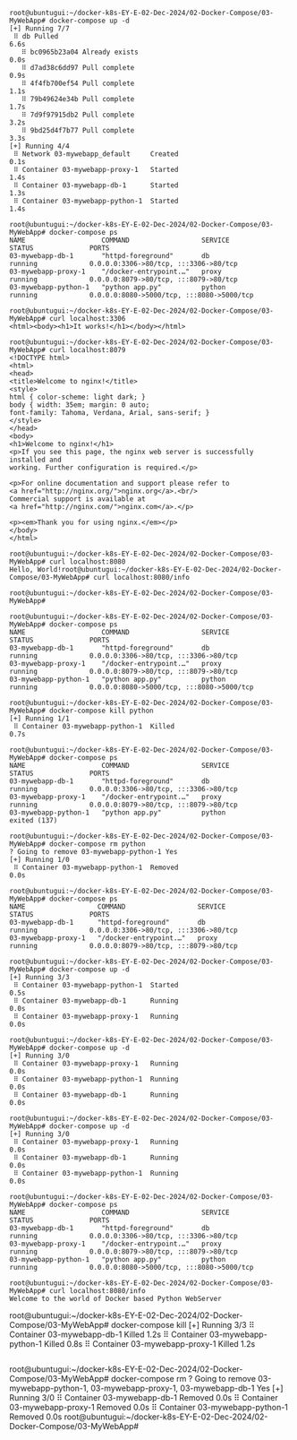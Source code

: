```
root@ubuntugui:~/docker-k8s-EY-E-02-Dec-2024/02-Docker-Compose/03-MyWebApp# docker-compose up -d
[+] Running 7/7
 ⠿ db Pulled                                                                                                                                                                  6.6s
   ⠿ bc0965b23a04 Already exists                                                                                                                                              0.0s
   ⠿ d7ad38c6dd97 Pull complete                                                                                                                                               0.9s
   ⠿ 4f4fb700ef54 Pull complete                                                                                                                                               1.1s
   ⠿ 79b49624e34b Pull complete                                                                                                                                               1.7s
   ⠿ 7d9f97915db2 Pull complete                                                                                                                                               3.2s
   ⠿ 9bd25d4f7b77 Pull complete                                                                                                                                               3.3s
[+] Running 4/4
 ⠿ Network 03-mywebapp_default     Created                                                                                                                                    0.1s
 ⠿ Container 03-mywebapp-proxy-1   Started                                                                                                                                    1.4s
 ⠿ Container 03-mywebapp-db-1      Started                                                                                                                                    1.3s
 ⠿ Container 03-mywebapp-python-1  Started                                                                                                                                    1.4s
```
```
root@ubuntugui:~/docker-k8s-EY-E-02-Dec-2024/02-Docker-Compose/03-MyWebApp# docker-compose ps
NAME                   COMMAND                  SERVICE             STATUS              PORTS
03-mywebapp-db-1       "httpd-foreground"       db                  running             0.0.0.0:3306->80/tcp, :::3306->80/tcp
03-mywebapp-proxy-1    "/docker-entrypoint.…"   proxy               running             0.0.0.0:8079->80/tcp, :::8079->80/tcp
03-mywebapp-python-1   "python app.py"          python              running             0.0.0.0:8080->5000/tcp, :::8080->5000/tcp
```
```
root@ubuntugui:~/docker-k8s-EY-E-02-Dec-2024/02-Docker-Compose/03-MyWebApp# curl localhost:3306
<html><body><h1>It works!</h1></body></html>
```
```
root@ubuntugui:~/docker-k8s-EY-E-02-Dec-2024/02-Docker-Compose/03-MyWebApp# curl localhost:8079
<!DOCTYPE html>
<html>
<head>
<title>Welcome to nginx!</title>
<style>
html { color-scheme: light dark; }
body { width: 35em; margin: 0 auto;
font-family: Tahoma, Verdana, Arial, sans-serif; }
</style>
</head>
<body>
<h1>Welcome to nginx!</h1>
<p>If you see this page, the nginx web server is successfully installed and
working. Further configuration is required.</p>

<p>For online documentation and support please refer to
<a href="http://nginx.org/">nginx.org</a>.<br/>
Commercial support is available at
<a href="http://nginx.com/">nginx.com</a>.</p>

<p><em>Thank you for using nginx.</em></p>
</body>
</html>
```
```
root@ubuntugui:~/docker-k8s-EY-E-02-Dec-2024/02-Docker-Compose/03-MyWebApp# curl localhost:8080
Hello, World!root@ubuntugui:~/docker-k8s-EY-E-02-Dec-2024/02-Docker-Compose/03-MyWebApp# curl localhost:8080/info
```
```
root@ubuntugui:~/docker-k8s-EY-E-02-Dec-2024/02-Docker-Compose/03-MyWebApp#
```
```
root@ubuntugui:~/docker-k8s-EY-E-02-Dec-2024/02-Docker-Compose/03-MyWebApp# docker-compose ps
NAME                   COMMAND                  SERVICE             STATUS              PORTS
03-mywebapp-db-1       "httpd-foreground"       db                  running             0.0.0.0:3306->80/tcp, :::3306->80/tcp
03-mywebapp-proxy-1    "/docker-entrypoint.…"   proxy               running             0.0.0.0:8079->80/tcp, :::8079->80/tcp
03-mywebapp-python-1   "python app.py"          python              running             0.0.0.0:8080->5000/tcp, :::8080->5000/tcp
```
```
root@ubuntugui:~/docker-k8s-EY-E-02-Dec-2024/02-Docker-Compose/03-MyWebApp# docker-compose kill python
[+] Running 1/1
 ⠿ Container 03-mywebapp-python-1  Killed                                                                                                                                     0.7s
```
```
root@ubuntugui:~/docker-k8s-EY-E-02-Dec-2024/02-Docker-Compose/03-MyWebApp# docker-compose ps
NAME                   COMMAND                  SERVICE             STATUS              PORTS
03-mywebapp-db-1       "httpd-foreground"       db                  running             0.0.0.0:3306->80/tcp, :::3306->80/tcp
03-mywebapp-proxy-1    "/docker-entrypoint.…"   proxy               running             0.0.0.0:8079->80/tcp, :::8079->80/tcp
03-mywebapp-python-1   "python app.py"          python              exited (137)
```
```
root@ubuntugui:~/docker-k8s-EY-E-02-Dec-2024/02-Docker-Compose/03-MyWebApp# docker-compose rm python
? Going to remove 03-mywebapp-python-1 Yes
[+] Running 1/0
 ⠿ Container 03-mywebapp-python-1  Removed                                                                                                                                    0.0s
```
```
root@ubuntugui:~/docker-k8s-EY-E-02-Dec-2024/02-Docker-Compose/03-MyWebApp# docker-compose ps
NAME                  COMMAND                  SERVICE             STATUS              PORTS
03-mywebapp-db-1      "httpd-foreground"       db                  running             0.0.0.0:3306->80/tcp, :::3306->80/tcp
03-mywebapp-proxy-1   "/docker-entrypoint.…"   proxy               running             0.0.0.0:8079->80/tcp, :::8079->80/tcp
```
```
root@ubuntugui:~/docker-k8s-EY-E-02-Dec-2024/02-Docker-Compose/03-MyWebApp# docker-compose up -d
[+] Running 3/3
 ⠿ Container 03-mywebapp-python-1  Started                                                                                                                                    0.5s
 ⠿ Container 03-mywebapp-db-1      Running                                                                                                                                    0.0s
 ⠿ Container 03-mywebapp-proxy-1   Running                                                                                                                                    0.0s
```
```
root@ubuntugui:~/docker-k8s-EY-E-02-Dec-2024/02-Docker-Compose/03-MyWebApp# docker-compose up -d
[+] Running 3/0
 ⠿ Container 03-mywebapp-proxy-1   Running                                                                                                                                    0.0s
 ⠿ Container 03-mywebapp-python-1  Running                                                                                                                                    0.0s
 ⠿ Container 03-mywebapp-db-1      Running                                                                                                                                    0.0s
```
```
root@ubuntugui:~/docker-k8s-EY-E-02-Dec-2024/02-Docker-Compose/03-MyWebApp# docker-compose up -d
[+] Running 3/0
 ⠿ Container 03-mywebapp-proxy-1   Running                                                                                                                                    0.0s
 ⠿ Container 03-mywebapp-db-1      Running                                                                                                                                    0.0s
 ⠿ Container 03-mywebapp-python-1  Running                                                                                                                                    0.0s
```
```
root@ubuntugui:~/docker-k8s-EY-E-02-Dec-2024/02-Docker-Compose/03-MyWebApp# docker-compose ps
NAME                   COMMAND                  SERVICE             STATUS              PORTS
03-mywebapp-db-1       "httpd-foreground"       db                  running             0.0.0.0:3306->80/tcp, :::3306->80/tcp
03-mywebapp-proxy-1    "/docker-entrypoint.…"   proxy               running             0.0.0.0:8079->80/tcp, :::8079->80/tcp
03-mywebapp-python-1   "python app.py"          python              running             0.0.0.0:8080->5000/tcp, :::8080->5000/tcp
```
```
root@ubuntugui:~/docker-k8s-EY-E-02-Dec-2024/02-Docker-Compose/03-MyWebApp# curl localhost:8080/info
Welcome to the world of Docker based Python WebServer 

```
root@ubuntugui:~/docker-k8s-EY-E-02-Dec-2024/02-Docker-Compose/03-MyWebApp# docker-compose kill
[+] Running 3/3
 ⠿ Container 03-mywebapp-db-1      Killed                                                                                                                                     1.2s
 ⠿ Container 03-mywebapp-python-1  Killed                                                                                                                                     0.8s
 ⠿ Container 03-mywebapp-proxy-1   Killed                                                                                                                                     1.2s
```
```
root@ubuntugui:~/docker-k8s-EY-E-02-Dec-2024/02-Docker-Compose/03-MyWebApp# docker-compose rm
? Going to remove 03-mywebapp-python-1, 03-mywebapp-proxy-1, 03-mywebapp-db-1 Yes
[+] Running 3/0
 ⠿ Container 03-mywebapp-db-1      Removed                                                                                                                                    0.0s
 ⠿ Container 03-mywebapp-proxy-1   Removed                                                                                                                                    0.0s
 ⠿ Container 03-mywebapp-python-1  Removed                                                                                                                                    0.0s
root@ubuntugui:~/docker-k8s-EY-E-02-Dec-2024/02-Docker-Compose/03-MyWebApp#
```

